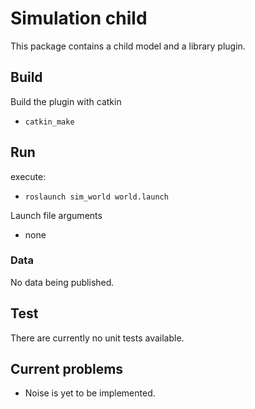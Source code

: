 # Simulation child

This package contains a child model and a library plugin.


## Build

Build the plugin with catkin
* `catkin_make`

## Run

execute:
* `roslaunch sim_world world.launch` 

Launch file arguments
* none

### Data

No data being published.

## Test

There are currently no unit tests available.

## Current problems

* Noise is yet to be implemented.
